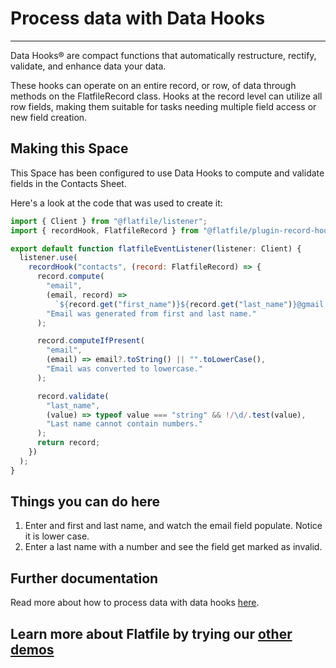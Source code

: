 # Process data with Data Hooks

---

Data Hooks® are compact functions that automatically restructure, rectify, validate, and enhance data your data.

These hooks can operate on an entire record, or row, of data through methods on the FlatfileRecord class. Hooks at the record level can utilize all row fields, making them suitable for tasks needing multiple field access or new field creation.

## Making this Space

This Space has been configured to use Data Hooks to compute and validate fields in the Contacts Sheet.

Here's a look at the code that was used to create it:

```jsx
import { Client } from "@flatfile/listener";
import { recordHook, FlatfileRecord } from "@flatfile/plugin-record-hook";

export default function flatfileEventListener(listener: Client) {
  listener.use(
    recordHook("contacts", (record: FlatfileRecord) => {
      record.compute(
        "email",
        (email, record) =>
          `${record.get("first_name")}${record.get("last_name")}@gmail.com`,
        "Email was generated from first and last name."
      );

      record.computeIfPresent(
        "email",
        (email) => email?.toString() || "".toLowerCase(),
        "Email was converted to lowercase."
      );

      record.validate(
        "last_name",
        (value) => typeof value === "string" && !/\d/.test(value),
        "Last name cannot contain numbers."
      );
      return record;
    })
  );
}
```

## Things you can do here

1. Enter and first and last name, and watch the email field populate. Notice it is lower case.
2. Enter a last name with a number and see the field get marked as invalid.

## Further documentation

Read more about how to process data with data hooks [here](https://flatfile.com/docs/guides/handling-data).

## Learn more about Flatfile by trying our [other demos](https://platform.flatfile.com/getting-started)
